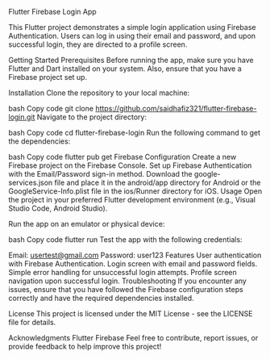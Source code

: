  Flutter Firebase Login App
 
This Flutter project demonstrates a simple login application using Firebase Authentication. Users can log in using their email and password, and upon successful login, they are directed to a profile screen.

Getting Started
Prerequisites
Before running the app, make sure you have Flutter and Dart installed on your system. Also, ensure that you have a Firebase project set up.

Installation
Clone the repository to your local machine:

bash
Copy code
git clone https://github.com/saidhafiz321/flutter-firebase-login.git
Navigate to the project directory:

bash
Copy code
cd flutter-firebase-login
Run the following command to get the dependencies:

bash
Copy code
flutter pub get
Firebase Configuration
Create a new Firebase project on the Firebase Console.
Set up Firebase Authentication with the Email/Password sign-in method.
Download the google-services.json file and place it in the android/app directory for Android or the GoogleService-Info.plist file in the ios/Runner directory for iOS.
Usage
Open the project in your preferred Flutter development environment (e.g., Visual Studio Code, Android Studio).

Run the app on an emulator or physical device:

bash
Copy code
flutter run
Test the app with the following credentials:

Email: usertest@gmail.com
Password: user123
Features
User authentication with Firebase Authentication.
Login screen with email and password fields.
Simple error handling for unsuccessful login attempts.
Profile screen navigation upon successful login.
Troubleshooting
If you encounter any issues, ensure that you have followed the Firebase configuration steps correctly and have the required dependencies installed.

License
This project is licensed under the MIT License - see the LICENSE file for details.

Acknowledgments
Flutter
Firebase
Feel free to contribute, report issues, or provide feedback to help improve this project!